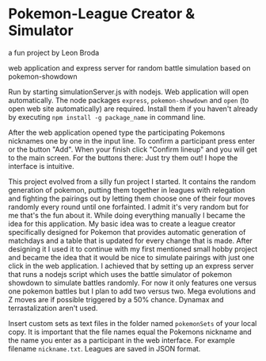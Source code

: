 # Pokemon-League Creator & Simulator
a fun project by Leon Broda

web application and express server for random battle simulation based on pokemon-showdown

Run by starting simulationServer.js with nodejs. Web application will open automatically. The node packages `express`, `pokemon-showdown` and `open` (to open web site automatically) are required. Install them if you haven't already by executing `npm install -g package_name` in command line.

After the web application opened type the participating Pokemons nicknames one by one in the input line. To confirm a participant press enter or the button "Add". When your finish click "Confirm lineup" and you will get to the main screen. For the buttons there: Just try them out! I hope the interface is intuitive.

This project evolved from a silly fun project I started. It contains the random generation of pokemon, putting them together in leagues with relegation and fighting the pairings out by letting them choose one of their four moves randomly every round until one forfainted. I admit it's very random but for me that's the fun about it. While doing everything manually I became the idea for this application. My basic idea was to create a league creator specifically designed for Pokemon that provides automatic generation of matchdays and a table that is updated for every change that is made. After designing it I used it to continue with my first mentioned small hobby project and became the idea that it would be nice to simulate pairings with just one click in the web application. I achieved that by setting up an express server that runs a nodejs script which uses the battle simulator of pokemon showdown to simulate battles randomly. For now it only features one versus one pokemon battles but I plan to add two versus two. Mega evolutions and Z moves are if possible triggered by a 50% chance. Dynamax and terrastalization aren't used.

Insert custom sets as text files in the folder named `pokemonSets` of your local copy. It is important that the file names equal the Pokemons nickname and the name you enter as a participant in the web interface. For example filename `nickname.txt`. Leagues are saved in JSON format.
